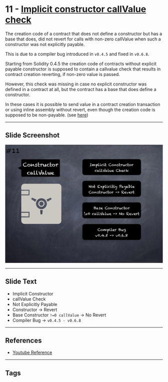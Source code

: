 # 11 - [Implicit constructor callValue check](Implicit%20constructor%20callValue%20check.md)
The creation code of a contract that does not define a constructor but has a base that does, did not revert for calls with non-zero callValue when such a constructor was not explicitly payable. 

This is due to a compiler bug introduced in `v0.4.5` and fixed in `v0.6.8`. 

Starting from Solidity 0.4.5 the creation code of contracts without explicit payable constructor is supposed to contain a callvalue check that results in contract creation reverting, if non-zero value is passed. 

However, this check was missing in case no explicit constructor was defined in a contract at all, but the contract has a base that does define a constructor. 

In these cases it is possible to send value in a contract creation transaction or using inline assembly without revert, even though the creation code is supposed to be non-payable. (see [here](https://docs.soliditylang.org/en/v0.8.9/bugs.html))

___
## Slide Screenshot
![011.png](../../images/pitfalls_and_best_practices101/011.png)
___
## Slide Text
- Implicit Constructor
- callValue Check
- Not Explicitly Payable
- Constructor -> Revert
- Base Constructor `!=0 callValue` -> No Revert
- Compiler Bug -> `v0.4.5 - v0.6.8`
___
## References
- [Youtube Reference](https://youtu.be/OOzyoaYIw2k?t=974)
___
## Tags